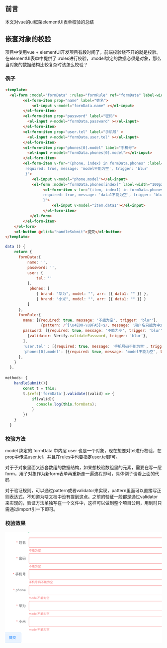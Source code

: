 ## 前言
本文对vue的ui框架elementUI表单校验的总结

## 嵌套对象的校验
项目中使用vue + elementUI开发项目有段时间了，前端校验绕不开的就是校验。在elementUI表单中提供了 :rules进行校验，:model绑定的数据必须是对象，那么当对象的数据结构比较复杂时该怎么校验？

### 例子
```html
<template>
  <el-form :model="formData" :rules="formRule" ref="formData" label-width="100px">
        <el-form-item prop="name" label="姓名">
            <el-input v-model="formData.name" ></el-input>
        </el-form-item>
        <el-form-item prop="password" label="密码">
          <el-input v-model="formData.password" ></el-input>
        </el-form-item>
        <el-form-item prop="user.tel" label="手机号" >
          <el-input v-model="formData.user.tel" ></el-input>
        </el-form-item>
        <el-form-item prop="phones[0].model" label="手机号">
          <el-input v-model="formData.phones[0].model"></el-input>
        </el-form-item>
        <el-form-item v-for="(phone, index) in formData.phones" :label="phone.brand" :key="phone.brand" :prop="'phones.' + index + '.model'" :rules="{
         required: true, message: 'model不能为空', trigger: 'blur'
         }">
            <el-input v-model="phone.model"></el-input>
            <el-form :model="formData.phones[index]" label-width="100px">
                 <el-form-item v-for="(item, index1) in formData.phones[index].arr" :key="index1" :prop="'arr.' + index1 +  '.data1'" label="data1" :rules="{
                 required: true, message: 'data1不能为空', trigger: 'blur'
                 }">
                     <el-input v-model="item.data1"></el-input>
                 </el-form-item>
           </el-form>
        </el-form-item>
    </el-form>
    <el-button @click="handleSubmit">提交</el-button>    
</template>
```
```javascript
data () {
    return {
      formData:{
          name: '',
          password: '',
          user: {
              tel: ''
          },
           phones: [
              { brand: "华为", model: "", arr: [{ data1: "" }] },
              { brand: "小米", model: "", arr: [{ data1: "" }] }
          ] 
      },
      formRule:{
        name: [{required: true, message: '不能为空', trigger: 'blur'},
                {pattern: /^[\u4E00-\u9FA5]+$/, message: '用户名只能为中文', trigger: 'blur'}],
        password: [{required: true, message: '不能为空', trigger: 'blur'},
          {validator: Verify.validatePassword, trigger: 'blur'},
        ],
        'user.tel' : [{required: true, message: '手机号码不能为空', trigger: 'blur'}],
        'phones[0].model': [{required: true, message: 'model不能为空', trigger: 'blur'}],
      },
    }
  },

methods: {
    handleSubmit(){
        const t = this;
        t.$refs['formData'].validate((valid) => {
            if(valid){
              console.log(this.formData);
            }
        })
    }
  }
```
### 校验方法
model 绑定的 formData 中内层 user 也是一个对象，现在想要对tel进行校验，在prop中传递user.tel，并且在rules中也要指定user.tel即可。

对于子对象里面又嵌套数组的数据结构，如果想校验数组里的元素，需要在写一层form，用子对象作为新form表单再重新走一遍流程即可，具体例子请看上面的代码

对于验证规则，可以通过pattern或者validator来实现，pattern里面可以直接写正则表达式，不知道为啥文档中没有提到这点。之前的验证一般都是通过validator来实现的，验证方法单独写在一个文件中，这样可以做到整个项目公用，用到时只需通过import引一下即可。

### 校验效果
![rules](../asset/vue/rules.png)